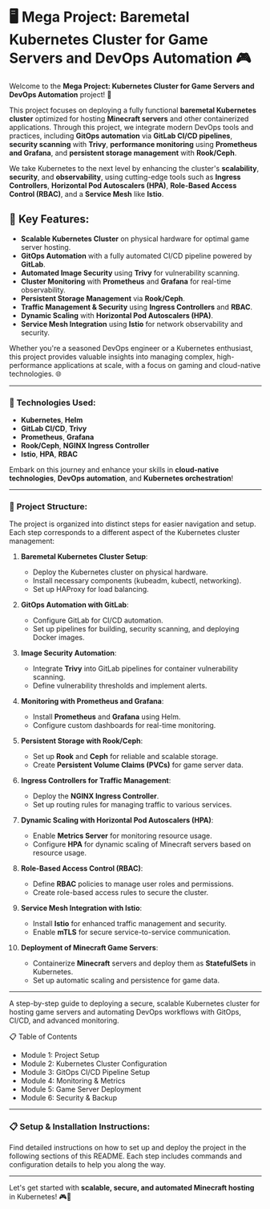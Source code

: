 # 🖥️ **Mega Project: Baremetal Kubernetes Cluster for Game Servers and DevOps Automation** 🎮

Welcome to the **Mega Project: Kubernetes Cluster for Game Servers and DevOps Automation** project! 🚀

This project focuses on deploying a fully functional **baremetal Kubernetes cluster** optimized for hosting **Minecraft servers** and other containerized applications. Through this project, we integrate modern DevOps tools and practices, including **GitOps automation** via **GitLab CI/CD pipelines**, **security scanning** with **Trivy**, **performance monitoring** using **Prometheus and Grafana**, and **persistent storage management** with **Rook/Ceph**.

We take Kubernetes to the next level by enhancing the cluster's **scalability**, **security**, and **observability**, using cutting-edge tools such as **Ingress Controllers**, **Horizontal Pod Autoscalers (HPA)**, **Role-Based Access Control (RBAC)**, and a **Service Mesh** like **Istio**.

## 🌟 **Key Features**:
- **Scalable Kubernetes Cluster** on physical hardware for optimal game server hosting.
- **GitOps Automation** with a fully automated CI/CD pipeline powered by **GitLab**.
- **Automated Image Security** using **Trivy** for vulnerability scanning.
- **Cluster Monitoring** with **Prometheus** and **Grafana** for real-time observability.
- **Persistent Storage Management** via **Rook/Ceph**.
- **Traffic Management & Security** using **Ingress Controllers** and **RBAC**.
- **Dynamic Scaling** with **Horizontal Pod Autoscalers (HPA)**.
- **Service Mesh Integration** using **Istio** for network observability and security.

Whether you're a seasoned DevOps engineer or a Kubernetes enthusiast, this project provides valuable insights into managing complex, high-performance applications at scale, with a focus on gaming and cloud-native technologies. 🌐

---
### 🔧 **Technologies Used**:
- **Kubernetes**, **Helm**
- **GitLab CI/CD**, **Trivy**
- **Prometheus**, **Grafana**
- **Rook/Ceph**, **NGINX Ingress Controller**
- **Istio**, **HPA**, **RBAC**

Embark on this journey and enhance your skills in **cloud-native technologies**, **DevOps automation**, and **Kubernetes orchestration**!

---

### 📂 **Project Structure**:
The project is organized into distinct steps for easier navigation and setup. Each step corresponds to a different aspect of the Kubernetes cluster management:

1. **Baremetal Kubernetes Cluster Setup**:
    - Deploy the Kubernetes cluster on physical hardware.
    - Install necessary components (kubeadm, kubectl, networking).
    - Set up HAProxy for load balancing.

2. **GitOps Automation with GitLab**:
    - Configure GitLab for CI/CD automation.
    - Set up pipelines for building, security scanning, and deploying Docker images.

3. **Image Security Automation**:
    - Integrate **Trivy** into GitLab pipelines for container vulnerability scanning.
    - Define vulnerability thresholds and implement alerts.

4. **Monitoring with Prometheus and Grafana**:
    - Install **Prometheus** and **Grafana** using Helm.
    - Configure custom dashboards for real-time monitoring.

5. **Persistent Storage with Rook/Ceph**:
    - Set up **Rook** and **Ceph** for reliable and scalable storage.
    - Create **Persistent Volume Claims (PVCs)** for game server data.

6. **Ingress Controllers for Traffic Management**:
    - Deploy the **NGINX Ingress Controller**.
    - Set up routing rules for managing traffic to various services.

7. **Dynamic Scaling with Horizontal Pod Autoscalers (HPA)**:
    - Enable **Metrics Server** for monitoring resource usage.
    - Configure **HPA** for dynamic scaling of Minecraft servers based on resource usage.

8. **Role-Based Access Control (RBAC)**:
    - Define **RBAC** policies to manage user roles and permissions.
    - Create role-based access rules to secure the cluster.

9. **Service Mesh Integration with Istio**:
    - Install **Istio** for enhanced traffic management and security.
    - Enable **mTLS** for secure service-to-service communication.

10. **Deployment of Minecraft Game Servers**:
    - Containerize **Minecraft** servers and deploy them as **StatefulSets** in Kubernetes.
    - Set up automatic scaling and persistence for game data.

---

A step-by-step guide to deploying a secure, scalable Kubernetes cluster for hosting game servers and automating DevOps workflows with GitOps, CI/CD, and advanced monitoring.

📋 Table of Contents
- Module 1: Project Setup
- Module 2: Kubernetes Cluster Configuration
- Module 3: GitOps CI/CD Pipeline Setup
- Module 4: Monitoring & Metrics
- Module 5: Game Server Deployment
- Module 6: Security & Backup
---

### 📋 **Setup & Installation Instructions**:
Find detailed instructions on how to set up and deploy the project in the following sections of this README. Each step includes commands and configuration details to help you along the way.

---

Let's get started with **scalable, secure, and automated Minecraft hosting** in Kubernetes! 🎮🚀
